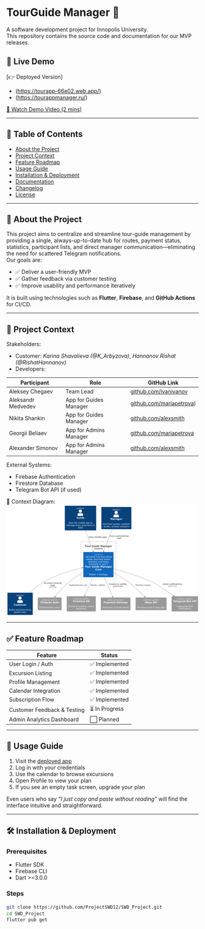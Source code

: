 # TourGuide Manager 🚀

A software development project for Innopolis University.  
This repository contains the source code and documentation for our MVP releases.

## 📍 Live Demo  
[👉 Deployed Version]
- (https://tourapp-66e02.web.app/)
- (https://tourappmanager.ru/)
  
[🎥 Watch Demo Video (2 mins)](https://your-demo-video-link.com)

---

## 📌 Table of Contents
- [About the Project](#about-the-project)
- [Project Context](#project-context)
- [Feature Roadmap](#feature-roadmap)
- [Usage Guide](#usage-guide)
- [Installation & Deployment](#installation--deployment)
- [Documentation](#documentation)
- [Changelog](#changelog)
- [License](#license)

---

## 🧠 About the Project

This project aims to centralize and streamline tour-guide management by providing a single, always-up-to-date hub for routes, payment status, statistics, participant lists, and direct manager communication—eliminating the need for scattered Telegram notifications.  
Our goals are:
- ✅ Deliver a user-friendly MVP
- ✅ Gather feedback via customer testing
- ✅ Improve usability and performance iteratively

It is built using technologies such as **Flutter**, **Firebase**, and **GitHub Actions** for CI/CD.

---

## 👥 Project Context

Stakeholders:
- Customer: _Karina Shavalieva (@K_Arbyzova)_, _Hannanov Rishat (@RishatHannanov)_
- Developers:

| Participant      | Role            | GitHub Link                       |
|---------------|-----------------|----------------------------------------|
| Aleksey Chegaev   | Team Lead    | [github.com/ivanivanov](https://github.com/wyroxx) |
| Aleksandr Medvedev | App for Guides Manager      | [github.com/mariapetrova](https://github.com/BearAx)) |
| Nikita Shankin    | App for Guides Manager     | [github.com/alexsmith](https://github.com/Mysteri0K1ng) |
| Georgii Beliaev | App for Admins Manager     | [github.com/mariapetrova](https://github.com/JoraXD) |
| Alexander Simonov    | App for Admins Manager    | [github.com/alexsmith](https://github.com/AlexbittIT) |


External Systems:
- Firebase Authentication
- Firestore Database
- Telegram Bot API (if used)

📌 Context Diagram:  
![Context Diagram](docs/architecture/context-diagram.png)

---

## ✅ Feature Roadmap

| Feature                                | Status       |
|----------------------------------------|--------------|
| User Login / Auth                      | ✅ Implemented |
| Excursion Listing                      | ✅ Implemented |
| Profile Management                     | ✅ Implemented |
| Calendar Integration                   | ✅ Implemented |
| Subscription Flow                      | ✅ Implemented |
| Customer Feedback & Testing            | ⏳ In Progress |
| Admin Analytics Dashboard              | ⬜ Planned |

---

## 🧾 Usage Guide

1. Visit the [deployed app](https://your-deployment-link.com)
2. Log in with your credentials
3. Use the calendar to browse excursions
4. Open Profile to view your plan
5. If you see an empty task screen, upgrade your plan

Even users who say _“I just copy and paste without reading”_ will find the interface intuitive and straightforward.

---

## 🛠 Installation & Deployment

### Prerequisites
- Flutter SDK
- Firebase CLI
- Dart >=3.0.0

### Steps

```bash
git clone https://github.com/ProjectSWD12/SWD_Project.git
cd SWD_Project
flutter pub get

